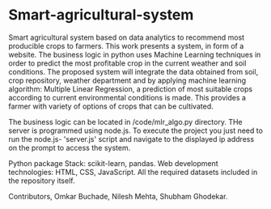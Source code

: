 # Smart-agricultural-system
Smart agricultural system based on data analytics to recommend most producible crops to farmers.
This work presents a system, in form of a website. The business logic in python uses Machine Learning techniques in order to predict the most profitable crop in the current weather and soil conditions. The proposed system will integrate the data obtained from soil, crop repository, weather department and by applying machine learning algorithm: Multiple Linear Regression, a prediction of most suitable crops according to current environmental conditions is made. This provides a farmer with variety of options of crops that can be cultivated.

The business logic can be located in /code/mlr_algo.py directory.
THe server is programmed using node.js. To execute the project you just need to run the node.js- 'server.js' script and navigate to the displayed ip address on the prompt to access the system.

Python package Stack: scikit-learn, pandas.
Web development technologies: HTML, CSS, JavaScript.
All the required datasets included in the repository itself.

Contributors,
Omkar Buchade, Nilesh Mehta, Shubham Ghodekar.
